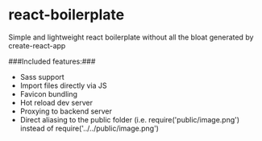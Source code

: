 # react-boilerplate
Simple and lightweight react boilerplate without all the bloat generated by create-react-app

###Included features:###
- Sass support
- Import files directly via JS
- Favicon bundling
- Hot reload dev server
- Proxying to backend server
- Direct aliasing to the public folder (i.e. require('public/image.png') instead of require('../../public/image.png')
